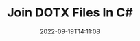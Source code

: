 ---
############################# Static ############################
layout: "auto-gen-merger"
date: 2022-09-19T14:11:08
draft: false
otherformats: epub html mht mhtml odp ods odt one otp ott pdf pps ppsx ppt pptx rtf

############################# Head ############################
head_title: "Join DOTX Files in C# | DOTX Merger"
head_description: "Join multiple DOTX files into a single file using C# .NET documents merger API. Join specific pages or page ranges from various documents to a single document."

############################# Header ############################
title: "Join DOTX Files In C#"
description: "Join DOTX with a few lines of .NET code."
bg_image: "https://cms.admin.containerize.com/templates/aspose/App_Themes/V3/images/bg/header1.png"
bg_overlay: false
button:
    enable: true
    icon: "fas fa-arrow-down"
    label: "Download Free Trial"
    link: "https://downloads.groupdocs.com/merger/net"

############################# SubMenu ############################
submenu:
    enable: true

    left:
        img_alt: "GroupDocs.Merger for .NET"
        image: "https://cms.admin.containerize.com/templates/groupdocs/images/product-logos/90x90-noborder/groupdocs-merger-net.png"
        product: "GroupDocs.Merger"
        platform: ".NET"

    middle:
        button:

            # button loop
            - link: "https://apireference.groupdocs.com/merger/net"
              text: "API Reference"

            # button loop
            - link: "https://github.com/groupdocs-merger"
              text: "Code Examples"

            # button loop
            - link: "https://products.groupdocs.app/merger/family"
              text: "Live Demos"

            # button loop
            - link: "https://purchase.groupdocs.com/pricing/merger/net"
              text: "Pricing"

    right:
        link_download: "https://downloads.groupdocs.com/merger"
        link_learn: "https://docs.groupdocs.com/merger/net"
        link_buy: "https://purchase.groupdocs.com"

############################# About ############################
about:
    enable: true
    title: "About GroupDocs.Merger for .NET API"
    content: |
        [GroupDocs.Merger for .NET](/merger/net/) provides a convenient solution to join multiple PDF, Microsoft Office (Word, Excel, PowerPoint, OneNote), OpenDocument, HTML, images and many other documents into a single file within .NET applications. GroupDocs.Merger will save you a lot of effort, as you are allowed to join DOTX documents - there is no need to install any third-party software, desktop applications or plugins. Now it is unnecessary to waste your time and join files manually! GroupDocs mission is to provide the best quality and simplify document-processing workflows.
        
        GroupDocs.Merger API is a right choice for corporate solutions which needs file joining features. These APIs are well supported on all major operating systems and platforms including .NET Framework, .NET Standard, .NET Core, Mono.

############################# Steps ############################
steps:
    enable: true
    title_left: "How to Join Multiple DOTX Files"
    content_left: |
        [GroupDocs.Merger for .NET](/merger/net/) makes it easy for .NET developers to join two or more DOTX files within their applications by implementing a few easy steps.
        
        * Create new instance of **Merger** and pass source document path as a constructor parameter.
        * Call **Join** of **Merger** class and pass the second source document path.
        * Call **Save** of **Merger** class to save the merged document.

    title_right: "System Requirements"
    content_right: |
        GroupDocs.Merger for .NET APIs are supported on all major platforms and operating systems. Before executing the code below, please make sure that you have the following prerequisites installed on your system.

        * Operating Systems: Microsoft Windows, Linux, MacOS
        * Development Environments: Visual Studio, Xamarin, MonoDevelop
        * Frameworks: .NET Framework, .NET Standard, .NET Core, Mono
        * Download the latest version of GroupDocs.Merger for .NET from [NuGet](https://www.nuget.org/packages/groupdocs.merger)
         
    code: |
     {{% merger/additional-styles %}}
     {{< merger/code-merger title="How to join DOTX files using C# example code">}}

        ```csharp    
        // Join DOTX files using GroupDocs.Merger API
        // Instantiate Merger with input DOTX document
        using (Merger merger = new Merger("input1.dotx"))
          {
            // Call Join method of Merger class instance and pass second source document path
            merger.Join("input2.dotx");
    
            // Call Save method of Merger class instance to save merged document
            merger.Save("merged-file.dotx");
          }
        ```
     {{< /merger/code-merger >}}

############################# Demos ############################
demos:
    enable: true
    title: "Live Demos - Online App to Join Documents"
    content: |
       Join more than one DOTX files right now by visiting [GroupDocs.Merger Live Demos](https://products.groupdocs.app/merger/dotx) website.
       The live demo has the following benefits.
        
############################# About Formats ############################
about_formats:
    enable: true

############################# More Formats ############################
more_formats:
    enable: true
    title: "Joining Other Document Formats"
    content: |
        .NET documents merger API for file formats and images. Join together some of the popular document formats as stated below.

############################# Back to top ###############################
back_to_top:
    enable: true
---
